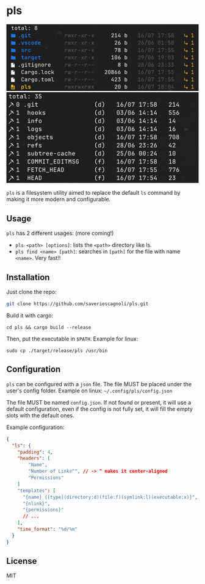 # pls

![1](./doc/screenshots/1.png)
![2](./doc/screenshots/2.png)

`pls` is a filesystem utility aimed to replace the default `ls` command by making it more modern and configurable.

## Usage

`pls` has 2 different usages: (more coming!)

- `pls <path> [options]`: lists the `<path>` directory like ls.
- `pls find <name> [path]`: searches in `[path]` for the file with name `<name>`. Very fast!!

## Installation

Just clone the repo:

```sh
git clone https://github.com/saverioscagnoli/pls.git
```

Build it with cargo:

```
cd pls && cargo build --release
```

Then, put the executable in `$PATH`. Example for linux:

```
sudo cp ./target/release/pls /usr/bin
```

## Configuration

`pls` can be configured with a `json` file. The file MUST be placed under the user's config folder. Example on linux: `~/.config/pls/config.json`

The file MUST be named `config.json`. If not found or present, it will use a default configuration, even if the config is not fully set, it will fill the empty slots with the default ones.

Example configuration:

```json
{
  "ls": {
    "padding": 4,
    "headers": [
        "Name",
        "Number of Links^", // -> ^ makes it center-aligned
        "Permissions"
    ]
    "templates": [
      "{name} {[type](directory:d)(file:f)(symlink:l)(executable:x)}",
      "{nlink}",
      "{permissions}"
      // ...
    ],
    "time_format": "%d/%m"
  }
}
```

## License

MIT
